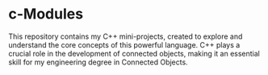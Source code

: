 # c-Modules
This repository contains my C++ mini-projects, created to explore and understand the core concepts of this powerful language. C++ plays a crucial role in the development of connected objects, making it an essential skill for my engineering degree in Connected Objects.
